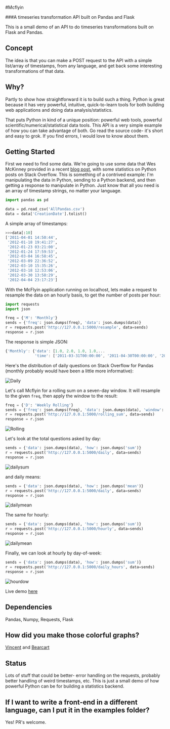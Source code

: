 #Mcflyin

###A timeseries transformation API built on Pandas and Flask

This is a small demo of an API to do timeseries transformations built on Flask and Pandas.

Concept
-------

The idea is that you can make a POST request to the API with a simple list/array of timestamps, from any language, and get back some interesting transformations of that data.

Why?
----

Partly to show how straightforward it is to build such a thing. Python is great because it has very powerful, intuitive, quick-to-learn tools for both building web applications and doing data analysis/statistics.

That puts Python in kind of a unique position: powerful web tools, powerful scientific/numerical/statistical data tools. This API is a very simple example of how you can take advantage of both. Go read the source code- it's short and easy to grok. If you find errors, I would love to know about them. 

Getting Started
---------------

First we need to find some data. We're going to use some data that Wes McKinney provided in a recent [blog post](http://wesmckinney.com/blog/?p=687), with some statistics on Python posts on Stack Overflow. This is something of a contrived example: I'm manipulating the data in Python, sending to a Python backend, and then getting a response to manipulate in Python. Just know that all you need is an array of timestamp strings, no matter your language.

```python
import pandas as pd

data = pd.read_csv('AllPandas.csv')
data = data['CreationDate'].tolist()
```

A simple array of timestamps:

```python
>>>data[:10]
['2011-04-01 14:50:44',
 '2012-01-18 19:41:27',
 '2012-01-23 03:21:00',
 '2012-01-24 17:59:53',
 '2012-03-04 16:58:45',
 '2012-03-09 22:36:52',
 '2012-03-10 15:35:26',
 '2012-03-18 12:53:06',
 '2012-03-30 13:58:29',
 '2012-04-04 23:17:23']
 ```

With the McFlyin application running on localhost, lets make a request to resample the data on an hourly basis, to get the number of posts per hour:

```python
import requests
import json

freq = {'M': 'Monthly'}
sends = {'freq': json.dumps(freq), 'data': json.dumps(data)}
r = requests.post('http://127.0.0.1:5000/resample', data=sends)
response = r.json
```

The response is simple JSON:
```js
{'Monthly': {'data': [1.0, 2.0, 1.0, 1.0,...
             'time': ['2011-03-31T00:00:00', '2011-04-30T00:00:00', '2011-05-31T00:00:00', '2011-06-30T00:00:00', '2011-07-31T00:00:00',...
```

Here's the distribution of daily questions on Stack Overflow for Pandas (monthly probably would have been a little more informative):

![Daily](http://farm6.staticflickr.com/5497/9062972730_aa34df95a2_o.jpg)

Let's call Mcflyin for a rolling sum on a seven-day window. It will resample to the given ```freq```, then apply the window to the result:

```python
freq = {'D': 'Weekly Rolling'}
sends = {'freq': json.dumps(freq), 'data': json.dumps(data), 'window': 7}
r = requests.post('http://127.0.0.1:5000/rolling_sum', data=sends)
response = r.json
```

![Rolling](http://farm4.staticflickr.com/3682/9060743479_2962e61881_o.jpg)

Let's look at the total questions asked by day:

```python
sends = {'data': json.dumps(data), 'how': json.dumps('sum')}
r = requests.post('http://127.0.0.1:5000/daily', data=sends)
response = r.json
```
![dailysum](http://farm3.staticflickr.com/2838/9064294004_200b81b303_o.jpg)

and daily means:

```python
sends = {'data': json.dumps(data), 'how': json.dumps('mean')}
r = requests.post('http://127.0.0.1:5000/daily', data=sends)
response = r.json
```
![dailymean](http://farm4.staticflickr.com/3786/9064294028_c8bf17fa09_o.jpg)

The same for hourly:

```python
sends = {'data': json.dumps(data), 'how': json.dumps('sum')}
r = requests.post('http://127.0.0.1:5000/hourly', data=sends)
response = r.json
```
![dailymean](http://farm4.staticflickr.com/3814/9062065097_75d871a7bc_o.jpg)

Finally, we can look at hourly by day-of-week:

```python
sends = {'data': json.dumps(data), 'how': json.dumps('sum')}
r = requests.post('http://127.0.0.1:5000/daily_hours', data=sends)
response = r.json
```
![hourdow](http://farm3.staticflickr.com/2838/9064294126_6036e724ba_o.jpg)

Live demo [here](http://bl.ocks.org/wrobstory/5794343)

Dependencies
------------
Pandas, Numpy, Requests, Flask

How did you make those colorful graphs?
--------------------------------------
[Vincent](https://github.com/wrobstory/vincent) and [Bearcart](https://github.com/wrobstory/bearcart)

Status
------
Lots of stuff that could be better- error handling on the requests, probably better handling of weird timestamps,
etc. This is just a small demo of how powerful Python can be for building a statistics backend. 

If I want to write a front-end in a different language, can I put it in the examples folder?
---------
Yes! PR's welcome. 



